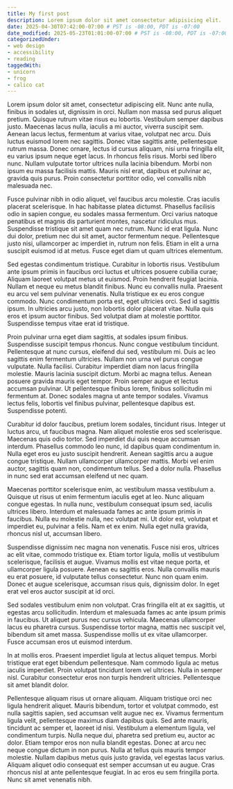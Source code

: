 ```yaml
---
title: My first post
description: Lorem ipsum dolor sit amet consectetur adipisicing elit.
date: 2025-04-30T07:42:00-07:00 # PST is -08:00, PDT is -07:00
date_modified: 2025-05-23T01:01:00-07:00 # PST is -08:00, PDT is -07:00
categorizedUnder:
- web design
- accessibility
- reading
taggedWith:
- unicorn
- frog
- calico cat
---
```


Lorem ipsum dolor sit amet, consectetur adipiscing elit. Nunc ante nulla, finibus in sodales ut, dignissim in orci. Nullam non massa sed purus aliquet pretium. Quisque rutrum vitae risus eu lobortis. Vestibulum semper dapibus justo. Maecenas lacus nulla, iaculis a mi auctor, viverra suscipit sem. Aenean lacus lectus, fermentum at varius vitae, volutpat nec arcu. Duis luctus euismod lorem nec sagittis. Donec vitae sagittis ante, pellentesque rutrum massa. Donec ornare, lectus id cursus aliquam, nisi urna fringilla elit, eu varius ipsum neque eget lacus. In rhoncus felis risus. Morbi sed libero nunc. Nullam vulputate tortor ultrices nulla lacinia bibendum. Morbi non ipsum eu massa facilisis mattis. Mauris nisl erat, dapibus et pulvinar ac, gravida quis purus. Proin consectetur porttitor odio, vel convallis nibh malesuada nec.

Fusce pulvinar nibh in odio aliquet, vel faucibus arcu molestie. Cras iaculis placerat scelerisque. In hac habitasse platea dictumst. Phasellus facilisis odio in sapien congue, eu sodales massa fermentum. Orci varius natoque penatibus et magnis dis parturient montes, nascetur ridiculus mus. Suspendisse tristique sit amet quam nec rutrum. Nunc id erat ligula. Nunc dui dolor, pretium nec dui sit amet, auctor fermentum neque. Pellentesque justo nisi, ullamcorper ac imperdiet in, rutrum non felis. Etiam in elit a urna suscipit euismod id at metus. Fusce eget diam ut quam ultrices elementum.

Sed egestas condimentum tristique. Curabitur in lobortis risus. Vestibulum ante ipsum primis in faucibus orci luctus et ultrices posuere cubilia curae; Aliquam laoreet volutpat metus ut euismod. Proin hendrerit feugiat lacinia. Nullam et neque eu metus blandit finibus. Nunc eu convallis nulla. Praesent eu arcu vel sem pulvinar venenatis. Nulla tristique ex eu eros congue commodo. Nunc condimentum porta est, eget ultricies orci. Sed id sagittis ipsum. In ultricies arcu justo, non lobortis dolor placerat vitae. Nulla quis eros et ipsum auctor finibus. Sed volutpat diam at molestie porttitor. Suspendisse tempus vitae erat id tristique.

Proin pulvinar urna eget diam sagittis, at sodales ipsum finibus. Suspendisse suscipit tempus rhoncus. Nunc congue vestibulum tincidunt. Pellentesque at nunc cursus, eleifend dui sed, vestibulum mi. Duis ac leo sagittis enim fermentum ultricies. Nullam non urna vel purus congue vulputate. Nulla facilisi. Curabitur imperdiet diam non lacus fringilla molestie. Mauris lacinia suscipit dictum. Morbi ac magna tellus. Aenean posuere gravida mauris eget tempor. Proin semper augue et lectus accumsan pulvinar. Ut pellentesque finibus lorem, finibus sollicitudin mi fermentum at. Donec sodales magna ut ante tempor sodales. Vivamus lectus felis, lobortis vel finibus pulvinar, pellentesque dapibus est. Suspendisse potenti.

Curabitur id dolor faucibus, pretium lorem sodales, tincidunt risus. Integer ut luctus arcu, ut faucibus magna. Nam aliquet molestie eros sed scelerisque. Maecenas quis odio tortor. Sed imperdiet dui quis neque accumsan interdum. Phasellus commodo leo nunc, id dapibus quam condimentum in. Nulla eget eros eu justo suscipit hendrerit. Aenean sagittis arcu a augue congue tristique. Nullam ullamcorper ullamcorper mattis. Morbi vel enim auctor, sagittis quam non, condimentum tellus. Sed a dolor nulla. Phasellus in nunc sed erat accumsan eleifend ut nec quam.

Maecenas porttitor scelerisque enim, ac vestibulum massa vestibulum a. Quisque ut risus ut enim fermentum iaculis eget at leo. Nunc aliquam congue egestas. In nulla nunc, vestibulum consequat ipsum sed, iaculis ultrices libero. Interdum et malesuada fames ac ante ipsum primis in faucibus. Nulla eu molestie nulla, nec volutpat mi. Ut dolor est, volutpat et imperdiet eu, pulvinar a felis. Nam et ex enim. Nulla eget nulla gravida, rhoncus nisl ut, accumsan libero.

Suspendisse dignissim nec magna non venenatis. Fusce nisi eros, ultrices ac elit vitae, commodo tristique ex. Etiam tortor ligula, mollis ut vestibulum scelerisque, facilisis et augue. Vivamus mollis est vitae neque porta, et ullamcorper ligula posuere. Aenean eu sagittis eros. Nulla convallis mauris eu erat posuere, id vulputate tellus consectetur. Nunc non quam enim. Donec et augue scelerisque, accumsan risus quis, dignissim dolor. In eget erat vel eros auctor suscipit at id orci.

Sed sodales vestibulum enim non volutpat. Cras fringilla elit at ex sagittis, ut egestas arcu sollicitudin. Interdum et malesuada fames ac ante ipsum primis in faucibus. Ut aliquet purus nec cursus vehicula. Maecenas ullamcorper lacus eu pharetra cursus. Suspendisse tortor magna, mattis nec suscipit vel, bibendum sit amet massa. Suspendisse mollis ut ex vitae ullamcorper. Fusce accumsan eros ut euismod interdum.

In at mollis eros. Praesent imperdiet ligula at lectus aliquet tempus. Morbi tristique erat eget bibendum pellentesque. Nam commodo ligula ac metus iaculis imperdiet. Proin volutpat tincidunt lorem vel ultrices. Nulla in semper nisl. Curabitur consectetur eros non turpis hendrerit ultricies. Pellentesque sit amet blandit dolor.

Pellentesque aliquam risus ut ornare aliquam. Aliquam tristique orci nec ligula hendrerit aliquet. Mauris bibendum, tortor et volutpat commodo, est nulla sagittis sapien, sed accumsan velit augue nec ex. Vivamus fermentum ligula velit, pellentesque maximus diam dapibus quis. Sed ante mauris, tincidunt ac semper et, laoreet id nisi. Vestibulum a elementum ligula, vel condimentum turpis. Nulla neque dui, pharetra sed pretium eu, auctor ac dolor. Etiam tempor eros non nulla blandit egestas. Donec at arcu nec neque congue dictum in non purus. Nulla at tellus quis mauris tempor molestie. Nullam dapibus metus quis justo gravida, vel egestas lacus varius. Aliquam aliquet odio consequat est semper accumsan ut eu augue. Cras rhoncus nisl at ante pellentesque feugiat. In ac eros eu sem fringilla porta. Nunc sit amet venenatis nibh. 
